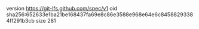 version https://git-lfs.github.com/spec/v1
oid sha256:652633e1ba21be168437fa69e8c86e3588e968e64e6c84588293384ff291b3cb
size 281
